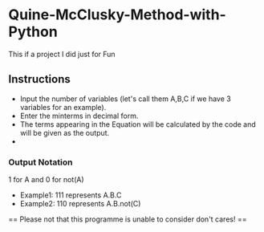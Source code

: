 # Quine-McClusky-Method-with-Python
This if a project I did just for Fun

## Instructions
- Input the number of variables (let's call them A,B,C if we have 3 variables for an example).
- Enter the minterms in decimal form.
- The terms appearing in the Equation will be calculated by the code and will be given as the output.
-
### Output Notation
1 for A and 0 for not(A)
- Example1: 111 represents A.B.C
- Example2: 110 represents A.B.not(C)

== Please not that this programme is unable to consider don't cares! ==
